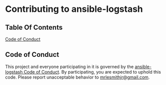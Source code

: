 # Contributing to ansible-logstash

## Table Of Contents

[Code of Conduct](#code-of-conduct)

## Code of Conduct

This project and everyone participating in it is governed by the [ansible-logstash Code of Conduct](CODE_OF_CONDUCT.md). By participating, you are expected to uphold this code. Please report unacceptable behavior to [mrlesmithjr@gmail.com](mailto:mrlesmithjr@gmail.com).
